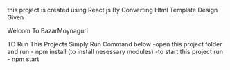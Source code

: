 this project is created using React js By Converting Html Template Design Given 

Welcom To BazarMoynaguri

TO Run This Projects Simply Run Command below
-open this project folder and run - npm install  (to install nesessary modules)
-to start this project run        - npm start